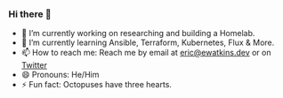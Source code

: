 ### Hi there 👋

- 🔭 I’m currently working on researching and building a Homelab. 
- 🌱 I’m currently learning Ansible, Terraform, Kubernetes, Flux & More.
- 📫 How to reach me: Reach me by email at [eric@ewatkins.dev](mailto:eric@ewatkins.dev) or on [Twitter](https://twitter.com/ewatkinsdev)
- 😄 Pronouns: He/Him
- ⚡ Fun fact: Octopuses have three hearts.